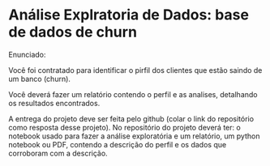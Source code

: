 # Análise Explratoria de Dados: base de dados de churn

Enunciado:

Você foi contratado para identificar o pirfil dos clientes que estão saindo de um banco (churn).

Você deverá fazer um relatório contendo o perfil e as analises, detalhando os resultados encontrados.

A entrega do projeto deve ser feita pelo github (colar o link do repositório como resposta desse projeto). No repositório do projeto deverá ter: o notebook usado para fazer a análise exploratória e um relatório, um python notebook ou PDF, contendo a descrição do perfil e os dados que corroboram com a descrição.
